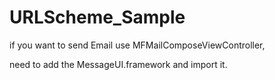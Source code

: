 URLScheme_Sample
================

if you want to send Email use MFMailComposeViewController,

need to add the MessageUI.framework and import it.
